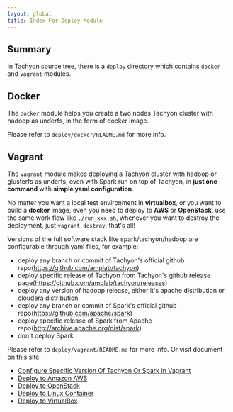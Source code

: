 ```yaml
---
layout: global
title: Index For Deploy Module
---
```


## Summary
In Tachyon source tree, there is a `deploy` directory which contains `docker` and `vagrant` modules.

## Docker
The `docker` module helps you create a two nodes Tachyon cluster with hadoop as underfs, in the form of docker image. 

Please refer to `deploy/docker/README.md` for more info.

## Vagrant
The `vagrant` module makes deploying a Tachyon cluster with hadoop or glusterfs as underfs, even with Spark run on top of Tachyon, in **just one command** with **simple yaml configuration**. 

No matter you want a local test environment in **virtualbox**, or you want to build a **docker** image, even you need to deploy to **AWS** or **OpenStack**, use the same work flow like `./run_xxx.sh`,
whenever you want to destroy the deployment, just `vagrant destroy`, that's all!

Versions of the full software stack like spark/tachyon/hadoop are configurable through yaml files, for example:

* deploy any branch or commit of Tachyon's official github repo(https://github.com/amplab/tachyon)
* deploy specific release of Tachyon from Tachyon's github release page(https://github.com/amplab/tachyon/releases)
* deploy any version of hadoop release, either it's apache distribution or cloudera distribution
* deploy any branch or commit of Spark's official github repo(https://github.com/apache/spark)
* deploy specific release of Spark from Apache repo(http://archive.apache.org/dist/spark)
* don't deploy Spark

Please refer to `deploy/vagrant/README.md` for more info. Or visit document on this site:

* [Configure Specific Version Of Tachyon Or Spark in Vagrant](Running-Specific-Version-Of-Tachyon-Or-Spark-Via-Vagrant.html)
* [Deploy to Amazon AWS](Running-Tachyon-on-AWS.html)
* [Deploy to OpenStack](Running-Tachyon-on-OpenStack.html)
* [Deploy to Linux Container](Running-Tachyon-on-Container.html)
* [Deploy to VirtualBox](Running-Tachyon-on-VirtualBox.html)

